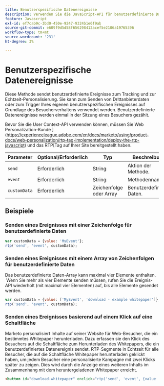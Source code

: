 ```yaml
---
title: Benutzerspezifische Datenereignisse
description: Verwenden Sie die JavaScript-API für benutzerdefinierte Datenereignisse zum Tracking Ihrer eindeutigen Ereignisse.
feature: Javascript
exl-id: ef7cab9c-3bd0-450e-9247-9324b1e6f9ab
source-git-commit: e609f9d5d58f656298412acef5e2106a19765396
workflow-type: tm+mt
source-wordcount: '231'
ht-degree: 3%

---
```


# Benutzerspezifische Datenereignisse

Diese Methode sendet benutzerdefinierte Ereignisse zum Tracking und zur Echtzeit-Personalisierung. Sie kann zum Senden von Drittanbieterdaten oder zum Trigger Ihres eigenen benutzerspezifischen Ereignisses auf Grundlage des Besucherverhaltens verwendet werden. Benutzerdefinierte Datenereignisse werden einmal in der Sitzung eines Besuchers gezählt.

Bevor Sie die User Context-API verwenden können, müssen Sie Web Personalization-Kunde ](https://experienceleague.adobe.com/en/docs/marketo/using/product-docs/web-personalization/rtp-tag-implementation/deploy-the-rtp-javascript) und das RTP[Tag auf Ihrer Site bereitgestellt haben.

| Parameter | Optional/Erforderlich | Typ | Beschreibung |
|---|---|---|---|
| `send` | Erforderlich | String | Aktion der Methode. |
| `event` | Erforderlich | String | Methodenname. |
| `customData` | Erforderlich | Zeichenfolge oder Array | Benutzerdefinierte Daten. |

## Beispiele

### Senden eines Ereignisses mit einer Zeichenfolge für benutzerdefinierte Daten

```javascript
var customData = {value: 'MyEvent'};
rtp('send', 'event', customData);
```

### Senden eines Ereignisses mit einem Array von Zeichenfolgen für benutzerdefinierte Daten

Das benutzerdefinierte Daten-Array kann maximal vier Elemente enthalten.  Wenn Sie mehr als vier Elemente senden müssen, rufen Sie die Ereignis-API wiederholt (mit maximal vier Elementen) auf, bis alle Elemente gesendet werden.

```javascript
var customData = {value: ['MyEvent', 'download - example whitepaper']};
rtp('send', 'event', customData);
```

### Senden eines Ereignisses basierend auf einem Klick auf eine Schaltfläche

Marketo personalisiert Inhalte auf seiner Website für Web-Besucher, die ein bestimmtes Whitepaper herunterladen. Dazu erfassen sie den Klick des Besuchers auf die Schaltfläche zum Herunterladen des Whitepapers, die ein benutzerdefiniertes Datenereignis sendet. RTP-Segmente in Echtzeit für alle Besucher, die auf die Schaltfläche Whitepaper herunterladen geklickt haben, um jedem Besucher eine personalisierte Kampagne mit zwei Klicks später zu zeigen. Dies wird durch die Anzeige eines weiteren Inhalts im Zusammenhang mit dem heruntergeladenen Whitepaper erreicht.

```html
<button id="download-whitepaper" onclick="rtp('send', 'event', {value :'download - example whitepaper'})">Download</button>
```

